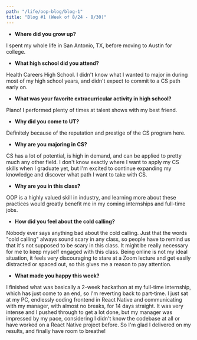 ```yaml
---
path: "/life/oop-blog/blog-1"
title: "Blog #1 (Week of 8/24 - 8/30)"
---
```


* **Where did you grow up?**

I spent my whole life in San Antonio, TX, before moving to Austin for college.

* **What high school did you attend?**

Health Careers High School. I didn't know what I wanted to major in during most of my high school years, and didn't expect to commit to a CS path early on.

* **What was your favorite extracurricular activity in high school?**

Piano! I performed plenty of times at talent shows with my best friend.

* **Why did you come to UT?**

Definitely because of the reputation and prestige of the CS program here.

* **Why are you majoring in CS?**

CS has a lot of potential, is high in demand, and can be applied to pretty much any other field. I don't know exactly where I want to apply my CS skills when I graduate yet, but I'm excited to continue expanding my knowledge and discover what path I want to take with CS.

* **Why are you in this class?**

OOP is a highly valued skill in industry, and learning more about these practices would greatly benefit me in my coming internships and full-time jobs.

* **How did you feel about the cold calling?**

Nobody ever says anything bad about the cold calling. Just that the words "cold calling" always sound scary in any class, so people have to remind us that it's not supposed to be scary in this class. It might be really necessary for me to keep myself engaged with this class. Being online is not my ideal situation, it feels very discouraging to stare at a Zoom lecture and get easily distracted or spaced out, so this gives me a reason to pay attention.

* **What made you happy this week?**

I finished what was basically a 2-week hackathon at my full-time internship, which has just come to an end, so I'm reverting back to part-time. I just sat at my PC, endlessly coding frontend in React Native and communicating with my manager, with almost no breaks, for 14 days straight. It was very intense and I pushed through to get a lot done, but my manager was impressed by my pace, considering I didn't know the codebase at all or have worked on a React Native project before. So I'm glad I delivered on my results, and finally have room to breathe!